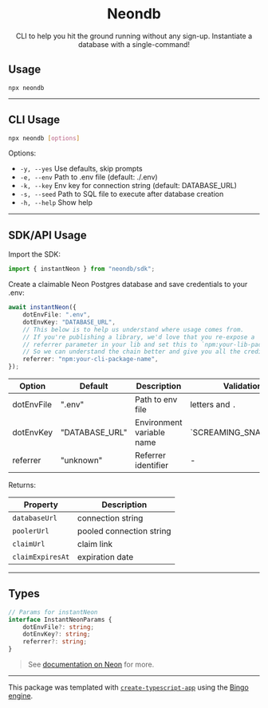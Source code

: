 <h1 align="center">Neondb</h1>

<p align="center">CLI to help you hit the ground running without any sign-up. Instantiate a database with a single-command!</p>

## Usage

```shell
npx neondb
```

---

## CLI Usage

```sh
npx neondb [options]
```

Options:

-   `-y, --yes` Use defaults, skip prompts
-   `-e, --env` Path to .env file (default: ./.env)
-   `-k, --key` Env key for connection string (default: DATABASE_URL)
-   `-s, --seed` Path to SQL file to execute after database creation
-   `-h, --help` Show help

---

## SDK/API Usage

Import the SDK:

```ts
import { instantNeon } from "neondb/sdk";
```

Create a claimable Neon Postgres database and save credentials to your .env:

```ts
await instantNeon({
	dotEnvFile: ".env",
	dotEnvKey: "DATABASE_URL",
	// This below is to help us understand where usage comes from.
	// If you're publishing a library, we'd love that you re-expose a
	// referrer parameter in your lib and set this to `npm:your-lib-package-name|${referrer}`
	// So we can understand the chain better and give you all the credit you deserve!
	referrer: "npm:your-cli-package-name",
});
```

| Option     | Default        | Description               | Validation            |
| ---------- | -------------- | ------------------------- | --------------------- |
| dotEnvFile | ".env"         | Path to env file          | letters and `.`       |
| dotEnvKey  | "DATABASE_URL" | Environment variable name | `SCREAMING_SNAKE_CASE |
| referrer   | "unknown"      | Referrer identifier       | -                     |

Returns:

| Property         | Description              |
| ---------------- | ------------------------ |
| `databaseUrl`    | connection string        |
| `poolerUrl`      | pooled connection string |
| `claimUrl`       | claim link               |
| `claimExpiresAt` | expiration date          |

---

## Types

```ts
// Params for instantNeon
interface InstantNeonParams {
	dotEnvFile?: string;
	dotEnvKey?: string;
	referrer?: string;
}
```

> See [documentation on Neon](https://neon.com/docs/reference/neon-launchpad) for more.

---

This package was templated with [`create-typescript-app`](https://github.com/JoshuaKGoldberg/create-typescript-app) using the [Bingo engine](https://create.bingo).
